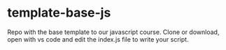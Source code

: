 # template-base-js
Repo with the base template to our javascript course. Clone or download, open with vs code and edit the index.js file to write your script.
